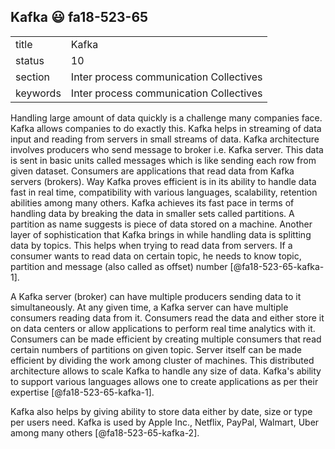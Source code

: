 ## Kafka :smiley: fa18-523-65


|          |                                         |
| -------- | --------------------------------------- |
| title    | Kafka                                   | 
| status   | 10                                      |
| section  | Inter process communication Collectives |
| keywords | Inter process communication Collectives |


Handling large amount of data quickly is a challenge many companies
face. Kafka allows companies to do exactly this. Kafka helps in 
streaming of data input and reading from servers in small streams 
of data. Kafka architecture involves producers who send message to
broker i.e. Kafka server. This data is sent in basic units called 
messages which is like sending each row from given dataset. Consumers
are applications that read data from Kafka servers (brokers). Way 
Kafka proves efficient is in its ability to handle data fast in real
time, compatibility with various languages, scalability, retention 
abilities among many others. Kafka achieves its fast pace in terms 
of handling data by breaking the data in smaller sets called partitions.
A partition as name suggests is piece of data stored on a machine.
Another layer of sophistication that Kafka brings in while handling
data is splitting data by topics. This helps when trying to read data
from servers. If a consumer wants to read data on certain topic, he 
needs to know topic, partition and message (also called as offset) 
number [@fa18-523-65-kafka-1]. 

A Kafka server (broker) can have multiple producers sending 
data to it simultaneously. At any given time, a Kafka server can have
multiple consumers reading data from it. Consumers read the data and 
either store it on data centers or allow applications to perform real 
time analytics with it. Consumers can be made efficient by creating 
multiple consumers that read certain numbers of partitions on given 
topic. Server itself can be made efficient by dividing the work among
cluster of machines. This distributed architecture allows to scale 
Kafka to handle any size of data. Kafka's ability to support various 
languages allows one to create applications as per their 
expertise [@fa18-523-65-kafka-1]. 

Kafka also helps by giving ability to store data either by date, size 
or type per users need. Kafka is used by Apple Inc., Netflix, PayPal, 
Walmart, Uber among many others [@fa18-523-65-kafka-2].
